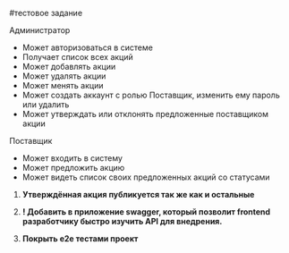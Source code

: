 #тестовое задание

Администратор
- Может авторизоваться в системе
- Получает список всех акций
- Может добавлять акции
- Может удалять акции
- Может менять акции
- Может создать аккаунт с ролью Поставщик, изменить ему пароль
    или удалить
- Может утверждать или отклонять предложенные поставщиком
  акции

Поставщик
- Может входить в систему
- Может предложить акцию
- Может видеть список своих предложенных акций со статусами

1) **Утверждённая акция публикуется так же как и остальные**

2) **! Добавить в приложение swagger, который позволит frontend
разработчику быстро изучить API для внедрения.**

3) **Покрыть e2e тестами проект**